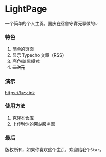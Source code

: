 # LightPage
一个简单的个人主页。国庆在宿舍守寡无聊做的~

### 特色
1. 简单的页面
2. 显示 Typecho 文章（RSS）
3. 亮色/暗黑模式
4. ~~二次元~~

### 演示
https://lazy.ink

### 使用方法
1. 克隆本仓库
2. 上传到你的网站服务器

### 最后
版权所有，如果你喜欢这个主页，欢迎给我个`Star`。